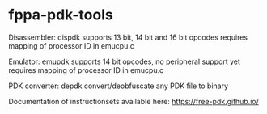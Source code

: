 # fppa-pdk-tools


Disassembler: dispdk
 supports 13 bit, 14 bit and 16 bit opcodes
 requires mapping of processor ID in emucpu.c
 
Emulator: emupdk
 supports 14 bit opcodes, no peripheral support yet
 requires mapping of processor ID in emucpu.c

PDK converter: depdk
 convert/deobfuscate any PDK file to binary


Documentation of instructionsets available here:
 https://free-pdk.github.io/
